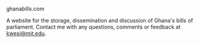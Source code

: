 ghanabills.com

A website for the storage, dissemination and discussion of Ghana's bills of parliament. Contact me with any questions, comments or feedback at kwesi@mit.edu.


